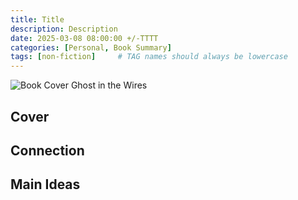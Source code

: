 ```yaml
---
title: Title
description: Description
date: 2025-03-08 08:00:00 +/-TTTT
categories: [Personal, Book Summary]
tags: [non-fiction]     # TAG names should always be lowercase
---
```


![Book Cover Ghost in the Wires](/assets/img/image.jpg "Title")

## Cover

## Connection

## Main Ideas
